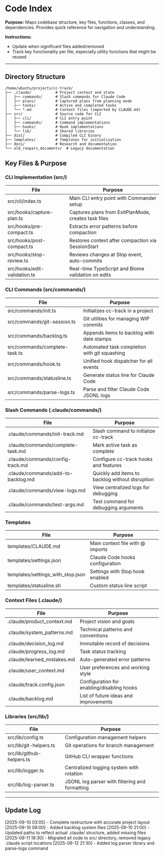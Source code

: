 # Code Index

**Purpose:** Maps codebase structure, key files, functions, classes, and dependencies. Provides quick reference for navigation and understanding.

**Instructions:**
- Update when significant files added/removed
- Track key functionality per file, especially utility functions that might be reused

---

## Directory Structure

```
/home/ubuntu/projects/cc-track/
├── .claude/           # Project context and state
│   ├── commands/      # Slash commands for Claude Code
│   ├── plans/         # Captured plans from planning mode
│   ├── tasks/         # Active and completed tasks
│   └── *.md           # Context files (imported by CLAUDE.md)
├── src/               # Source code for CLI
│   ├── cli/           # CLI entry point
│   ├── commands/      # Command implementations
│   ├── hooks/         # Hook implementations
│   └── lib/           # Shared libraries
├── dist/              # Compiled CLI binary
├── templates/         # Templates for initialization
├── docs/              # Research and documentation
└── old_roopars_documents/  # Legacy documentation
```

## Key Files & Purpose

### CLI Implementation (src/)
| File | Purpose |
|------|---------|
| src/cli/index.ts | Main CLI entry point with Commander setup |
| src/hooks/capture-plan.ts | Captures plans from ExitPlanMode, creates task files |
| src/hooks/pre-compact.ts | Extracts error patterns before compaction |
| src/hooks/post-compact.ts | Restores context after compaction via SessionStart |
| src/hooks/stop-review.ts | Reviews changes at Stop event, auto-commits |
| src/hooks/edit-validation.ts | Real-time TypeScript and Biome validation on edits |

### CLI Commands (src/commands/)
| File | Purpose |
|------|---------|
| src/commands/init.ts | Initializes cc-track in a project |
| src/commands/git-session.ts | Git utilities for managing WIP commits |
| src/commands/backlog.ts | Appends items to backlog with date stamps |
| src/commands/complete-task.ts | Automated task completion with git squashing |
| src/commands/hook.ts | Unified hook dispatcher for all events |
| src/commands/statusline.ts | Generate status line for Claude Code |
| src/commands/parse-logs.ts | Parse and filter Claude Code JSONL logs |

### Slash Commands (.claude/commands/)
| File | Purpose |
|------|---------|
| .claude/commands/init-track.md | Slash command to initialize cc-track |
| .claude/commands/complete-task.md | Mark active task as complete |
| .claude/commands/config-track.md | Configure cc-track hooks and features |
| .claude/commands/add-to-backlog.md | Quickly add items to backlog without disruption |
| .claude/commands/view-logs.md | View centralized logs for debugging |
| .claude/commands/test-args.md | Test command for debugging arguments |

### Templates
| File | Purpose |
|------|---------|
| templates/CLAUDE.md | Main context file with @ imports |
| templates/settings.json | Claude Code hooks configuration |
| templates/settings_with_stop.json | Settings with Stop hook enabled |
| templates/statusline.sh | Custom status line script |

### Context Files (.claude/)
| File | Purpose |
|------|---------|
| .claude/product_context.md | Project vision and goals |
| .claude/system_patterns.md | Technical patterns and conventions |
| .claude/decision_log.md | Immutable record of decisions |
| .claude/progress_log.md | Task status tracking |
| .claude/learned_mistakes.md | Auto-generated error patterns |
| .claude/user_context.md | User preferences and working style |
| .claude/track.config.json | Configuration for enabling/disabling hooks |
| .claude/backlog.md | List of future ideas and improvements |

### Libraries (src/lib/)
| File | Purpose |
|------|---------|
| src/lib/config.ts | Configuration management helpers |
| src/lib/git-helpers.ts | Git operations for branch management |
| src/lib/github-helpers.ts | GitHub CLI wrapper functions |
| src/lib/logger.ts | Centralized logging system with rotation |
| src/lib/log-parser.ts | JSONL log parser with filtering and formatting |

---

## Update Log

[2025-09-10 03:05] - Complete restructure with accurate project layout
[2025-09-10 09:00] - Added backlog system files
[2025-09-10 21:00] - Updated paths to reflect actual .claude/ structure, added missing files
[2025-09-11 19:30] - Migrated all code to src/ directory, removed legacy .claude script locations
[2025-09-12 21:30] - Added log parser library and parse-logs command